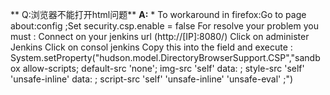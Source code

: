 ** Q:浏览器不能打开html问题**
**A:**
\*  To workaround in firefox:Go to page about:config ;Set security.csp.enable = false
For resolve your problem you must :
Connect on your jenkins url \(http:\/\/\[IP\]:8080\/\)
Click on administer Jenkins
Click on consol jenkins
Copy this into the field and execute :
System.setProperty\("hudson.model.DirectoryBrowserSupport.CSP","sandbox allow-scripts; default-src 'none'; img-src 'self' data: ; style-src 'self' 'unsafe-inline' data: ; script-src 'self' 'unsafe-inline' 'unsafe-eval' ;"\)

